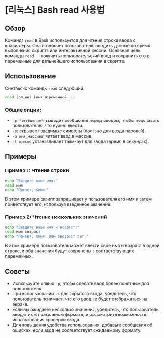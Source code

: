 # [리눅스] Bash read 사용법

## Обзор
Команда `read` в Bash используется для чтения строки ввода с клавиатуры. Она позволяет пользователю вводить данные во время выполнения скрипта или интерактивной сессии. Основная цель команды `read` — получить пользовательский ввод и сохранить его в переменные для дальнейшего использования в скрипте.

## Использование
Синтаксис команды `read` следующий:

```bash
read [опции] [имя_переменной...]
```

### Общие опции:
- `-p "сообщение"`: выводит сообщение перед вводом, чтобы подсказать пользователю, что нужно ввести.
- `-s`: скрывает вводимые символы (полезно для ввода паролей).
- `-a имя_массива`: читает ввод в массив.
- `-t время`: устанавливает тайм-аут для ввода (время в секундах).

## Примеры

### Пример 1: Чтение строки
```bash
echo "Введите ваше имя:"
read имя
echo "Привет, $имя!"
```
В этом примере скрипт запрашивает у пользователя его имя и затем приветствует его, используя введенное значение.

### Пример 2: Чтение нескольких значений
```bash
echo "Введите ваше имя и возраст:"
read имя возраст
echo "Привет, $имя! Вам $возраст лет."
```
В этом примере пользователь может ввести свое имя и возраст в одной строке, и оба значения будут сохранены в соответствующих переменных.

## Советы
- Используйте опцию `-p`, чтобы сделать ввод более понятным для пользователя.
- При использовании `-s` для скрытого ввода, убедитесь, что пользователь понимает, что его ввод не будет отображаться на экране.
- Если вы ожидаете несколько значений, убедитесь, что пользователь вводит их в правильном формате, и рассмотрите возможность использования проверки ввода.
- Для повышения удобства использования, добавьте сообщения об ошибках, если ввод не соответствует ожидаемому формату.